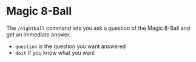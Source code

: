 # Magic 8-Ball

The `/eightball` command lets you ask a question of the Magic 8-Ball and get an immediate answer.

* `question` is the question you want answered
* `doit` if you know what you want
